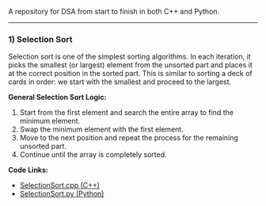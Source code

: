 A repository for DSA from start to finish in both C++ and Python.

---

### 1) Selection Sort

Selection sort is one of the simplest sorting algorithms. In each iteration, it picks the smallest (or largest) element from the unsorted part and places it at the correct position in the sorted part. This is similar to sorting a deck of cards in order: we start with the smallest and proceed to the largest.

**General Selection Sort Logic:**
1. Start from the first element and search the entire array to find the minimum element.
2. Swap the minimum element with the first element.
3. Move to the next position and repeat the process for the remaining unsorted part.
4. Continue until the array is completely sorted.

**Code Links:**
- [SelectionSort.cpp (C++)](Sorting(Comparison)/SelectionSort.cpp)
- [SelectionSort.py (Python)](Sorting/SelectionSort.py)